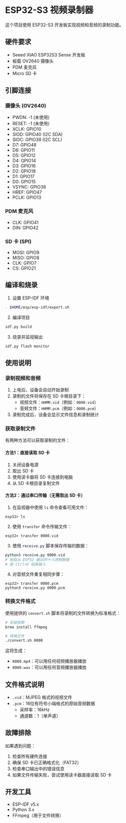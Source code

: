 # ESP32-S3 视频录制器

这个项目使用 ESP32-S3 开发板实现视频和音频的录制功能。

## 硬件要求

- Seeed XIAO ESP32S3 Sense 开发板
- 板载 OV2640 摄像头
- PDM 麦克风
- Micro SD 卡

## 引脚连接

### 摄像头 (OV2640)
- PWDN: -1 (未使用)
- RESET: -1 (未使用)
- XCLK: GPIO10
- SIOD: GPIO40 (I2C SDA)
- SIOC: GPIO39 (I2C SCL)
- D7: GPIO48
- D6: GPIO11
- D5: GPIO12
- D4: GPIO14
- D3: GPIO16
- D2: GPIO18
- D1: GPIO17
- D0: GPIO15
- VSYNC: GPIO38
- HREF: GPIO47
- PCLK: GPIO13

### PDM 麦克风
- CLK: GPIO41
- DIN: GPIO42

### SD 卡 (SPI)
- MOSI: GPIO9
- MISO: GPIO8
- CLK: GPIO7
- CS: GPIO21

## 编译和烧录

1. 设置 ESP-IDF 环境
```bash
. $HOME/esp/esp-idf/export.sh
```

2. 编译项目
```bash
idf.py build
```

3. 烧录并监视输出
```bash
idf.py flash monitor
```

## 使用说明

### 录制视频和音频

1. 上电后，设备会自动开始录制
2. 录制的文件将保存在 SD 卡根目录下：
   - 视频文件：`HHMM.vid`（例如：`0000.vid`）
   - 音频文件：`HHMM.pcm`（例如：`0000.pcm`）
3. 录制完成后，设备会显示文件信息和录制统计

### 获取录制文件

有两种方法可以获取录制的文件：

#### 方法1：直接读取 SD 卡

1. 关闭设备电源
2. 取出 SD 卡
3. 使用读卡器将 SD 卡连接到电脑
4. 从 SD 卡根目录复制文件

#### 方法2：通过串口传输（无需取出 SD 卡）

1. 在监视器中使用 `ls` 命令查看可用文件：
```
esp32> ls
```

2. 使用 `transfer` 命令传输文件：
```
esp32> transfer 0000.vid
```

3. 使用 `receive.py` 脚本保存传输的数据：
```bash
python3 receive.py 0000.vid
# 粘贴从 ESP32 输出的十六进制数据
# 按 Ctrl+D 结束输入
```

4. 对音频文件重复相同步骤：
```
esp32> transfer 0000.pcm
python3 receive.py 0000.pcm
```

### 转换文件格式

使用提供的 `convert.sh` 脚本将录制的文件转换为标准格式：

```bash
# 安装依赖
brew install ffmpeg

# 转换文件
./convert.sh 0000
```

这将生成：
- `0000.mp4`：可以用任何视频播放器播放
- `0000.wav`：可以用任何音频播放器播放

## 文件格式说明

- `.vid`：MJPEG 格式的视频文件
- `.pcm`：16位有符号小端格式的原始音频数据
  - 采样率：16kHz
  - 通道数：1（单声道）

## 故障排除

如果遇到问题：

1. 检查所有硬件连接
2. 确保 SD 卡已正确格式化（FAT32）
3. 检查串口输出中的错误信息
4. 如果文件传输失败，尝试使用读卡器直接读取 SD 卡

## 开发工具

- ESP-IDF v5.x
- Python 3.x
- FFmpeg（用于文件转换）
